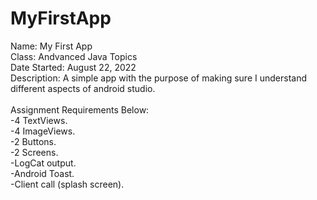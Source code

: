 # MyFirstApp
Name: My First App\
Class: Andvanced Java Topics\
Date Started: August 22, 2022\
Description: A simple app with the purpose of making sure I understand different aspects of android studio.\
\
Assignment Requirements Below:\
-4 TextViews.\
-4 ImageViews.\
-2 Buttons.\
-2 Screens.\
-LogCat output.\
-Android Toast.\
-Client call (splash screen).
